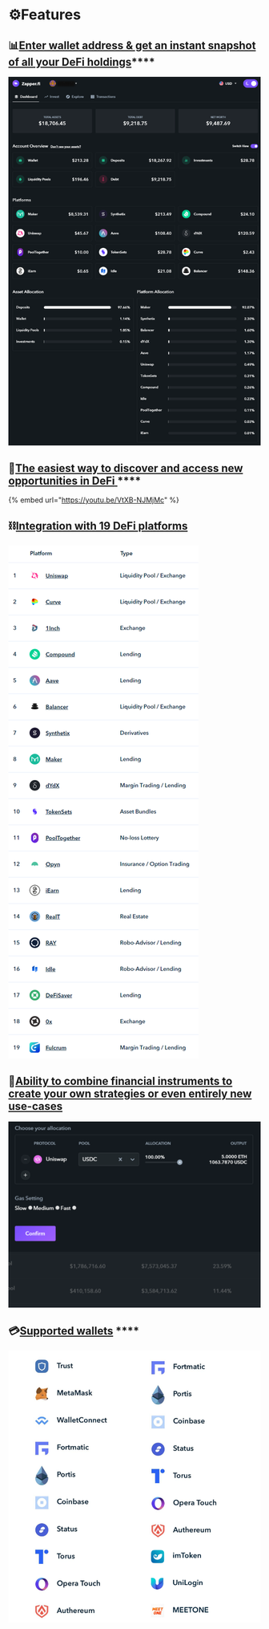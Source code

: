 # ⚙️Features

## 📊[**Enter wallet address & get an instant snapshot of all your DeFi holdings**](https://www.zapper.fi/)\*\*\*\*

![](.gitbook/assets/sa.png)

## 💸[**The easiest way to discover and access new opportunities in DeFi** ](invest/pooling/)\*\*\*\*

{% embed url="https://youtu.be/VtXB-NJMjMc" %}

## ⛓️[**Integration with 19 DeFi platforms**](https://www.zapper.fi/supported)

![](.gitbook/assets/chrome_nzuutqqmvs.png)

## 🧱[**Ability to combine financial instruments to create your own strategies or even entirely new use-cases**](invest/multipooling.md)

![If you are a builder interested in getting early access, reach out to us on Discord!](.gitbook/assets/7cjaymdmqn%20%281%29.gif)

## 💳[**Supported wallets**](https://www.zapper.fi/) ****

![Powered by Blocknative.](.gitbook/assets/supported-wallets.png.png)



